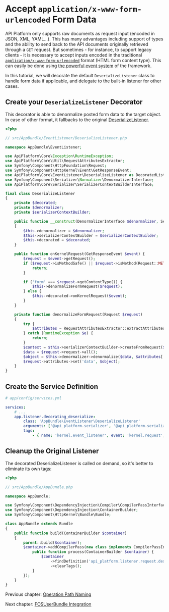 # Accept `application/x-www-form-urlencoded` Form Data

API Platform only supports raw documents as request input (encoded in JSON, XML, YAML...). This has many advantages including support of types and the ability to send back to the API documents originally retrieved through a `GET` request.
But sometimes - for instance, to support legacy clients - it is necessary to accept inputs encoded in the traditional [`application/x-www-form-urlencoded`](https://www.w3.org/TR/html401/interact/forms.html#h-17.13.4.1) format (HTML form content type). This can easily be done using [the powerful event system](events.md) of the framework.

In this tutorial, we will decorate the default `DeserializeListener` class to handle form data if applicable, and delegate to the built-in listener for other cases.

## Create your `DeserializeListener` Decorator

This decorator is able to denormalize posted form data to the target object. In case of other format, it fallbacks to the original [DeserializeListener](https://github.com/api-platform/core/blob/91dc2a4d6eeb79ea8dec26b41e800827336beb1a/src/Bridge/Symfony/Bundle/Resources/config/api.xml#L85-L91).

```php
<?php

// src/AppBundle/EventListener/DeserializeListener.php

namespace AppBundle\EventListener;

use ApiPlatform\Core\Exception\RuntimeException;
use ApiPlatform\Core\Util\RequestAttributesExtractor;
use Symfony\Component\HttpFoundation\Request;
use Symfony\Component\HttpKernel\Event\GetResponseEvent;
use ApiPlatform\Core\EventListener\DeserializeListener as DecoratedListener;
use Symfony\Component\Serializer\Normalizer\DenormalizerInterface;
use ApiPlatform\Core\Serializer\SerializerContextBuilderInterface;

final class DeserializeListener
{
    private $decorated;
    private $denormalizer;
    private $serializerContextBuilder;

    public function __construct(DenormalizerInterface $denormalizer, SerializerContextBuilderInterface $serializerContextBuilder, DecoratedListener $decorated)
    {
        $this->denormalizer = $denormalizer;
        $this->serializerContextBuilder = $serializerContextBuilder;
        $this->decorated = $decorated;
    }

    public function onKernelRequest(GetResponseEvent $event) {
        $request = $event->getRequest();
        if ($request->isMethodSafe() || $request->isMethod(Request::METHOD_DELETE)) {
            return;
        }

        if ('form' === $request->getContentType()) {
            $this->denormalizeFormRequest($request);
        } else {
            $this->decorated->onKernelRequest($event);
        }
    }

    private function denormalizeFormRequest(Request $request)
    {
        try {
            $attributes = RequestAttributesExtractor::extractAttributes($request);
        } catch (RuntimeException $e) {
            return;
        }
        $context = $this->serializerContextBuilder->createFromRequest($request, false, $attributes);
        $data = $request->request->all();
        $object = $this->denormalizer->denormalize($data, $attributes['resource_class'], null, $context);
        $request->attributes->set('data', $object);
    }
}
```

## Create the Service Definition

```yaml
# app/config/services.yml

services:
    # ...
    app.listener.decorating_deserialize:
        class: 'AppBundle\EventListener\DeserializeListener'
        arguments: ['@api_platform.serializer', '@api_platform.serializer.context_builder', '@api_platform.listener.request.deserialize']
        tags:
            - { name: 'kernel.event_listener', event: 'kernel.request', method: 'onKernelRequest', priority: 2 }
```

## Cleanup the Original Listener

The decorated DeserializeListener is called on demand, so it's better to eliminate its own tags:

```php
<?php

// src/AppBundle/AppBundle.php

namespace AppBundle;

use Symfony\Component\DependencyInjection\Compiler\CompilerPassInterface;
use Symfony\Component\DependencyInjection\ContainerBuilder;
use Symfony\Component\HttpKernel\Bundle\Bundle;

class AppBundle extends Bundle
{
    public function build(ContainerBuilder $container)
    {
        parent::build($container);
        $container->addCompilerPass(new class implements CompilerPassInterface {
            public function process(ContainerBuilder $container) {
                $container
                    ->findDefinition('api_platform.listener.request.deserialize')
                    ->clearTags();
            }
        });
    }
}

```

Previous chapter: [Operation Path Naming](operation-path-naming.md)

Next chapter: [FOSUserBundle Integration](fosuser-bundle.md)
